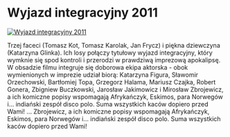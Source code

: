 Wyjazd integracyjny 2011 
=============
[![Wyjazd integracyjny 2011 ](http://vidos.pl/images/player.gif)](http://vidos.pl/wyjazd-integracyjny-2011)

 Trzej faceci (Tomasz Kot, Tomasz Karolak, Jan Frycz) i piękna dziewczyna (Katarzyna Glinka). Ich losy połączy tytułowy wyjazd integracyjny, który wymknie się spod kontroli i przerodzi w prawdziwą imprezową apokalipsę. W obsadzie filmu integruje się doborowa ekipa aktorska - obok wymienionych w imprezie udział biorą: Katarzyna Figura, Sławomir Orzechowski, Bartłomiej Topa, Grzegorz Halama, Mariusz Czajka, Robert Gonera, Zbigniew Buczkowski, Jarosław Jakimowicz i Mirosław Zbrojewicz, a ich komiczne popisy wspomagają Afrykańczyk, Eskimos, para Norwegów i… indiański zespół disco polo. Suma wszystkich kaców dopiero przed Wami!   ... Zbrojewicz, a ich komiczne popisy wspomagają Afrykańczyk, Eskimos, para Norwegów i… indiański zespół disco polo. Suma wszystkich kaców dopiero przed Wami!
